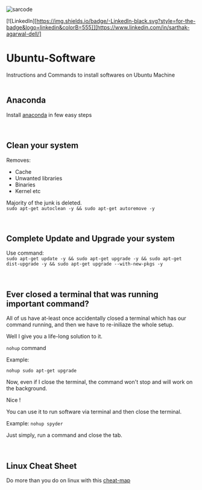 <p align="left"> <img src="https://komarev.com/ghpvc/?username=sarcode&label=Profile%20views&color=0e75b6&style=flat" alt="sarcode" /> </p>

[![LinkedIn][https://img.shields.io/badge/-LinkedIn-black.svg?style=for-the-badge&logo=linkedin&colorB=555]][https://www.linkedin.com/in/sarthak-agarwal-dell/]

# Ubuntu-Software
Instructions and Commands to install softwares on Ubuntu Machine
<br>
<br>

## Anaconda

Install [anaconda](https://github.com/SarCode/Ubuntu-Software-Utilities/tree/master/Anaconda) in few easy steps

<br>

## Clean your system
Removes:
- Cache
- Unwanted libraries
- Binaries
- Kernel etc

Majority of the junk is deleted. 
<br>
`sudo apt-get autoclean -y && sudo apt-get autoremove -y`

<br>


## Complete Update and Upgrade your system
 
 Use command:
 <br>
 `sudo apt-get update -y && sudo apt-get upgrade -y && sudo apt-get dist-upgrade -y && sudo apt-get upgrade --with-new-pkgs -y`

<br>

## Ever closed a terminal that was running important command?

All of us have at-least once accidentally closed a terminal which has our command running, and then we have to re-iniliaze the whole setup.

Well I give you a life-long solution to it.

`nohup` command

Example:

`nohup sudo apt-get upgrade`

Now, even if I close the terminal, the command won't stop and will work on the background.

Nice ! 

You can use it to run software via terminal and then close the terminal.

Example:
`nohup spyder`

Just simply, run a command and close the tab.

<br>

## Linux Cheat Sheet

Do more than you do on linux with this [cheat-map](https://github.com/SarCode/Ubuntu-Software-Utilities/raw/master/linux-cheat-sheet.png)

